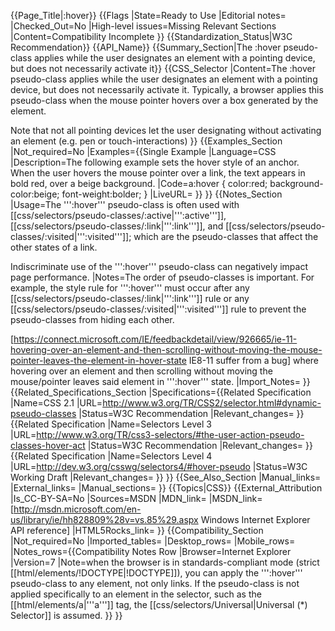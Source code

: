 {{Page_Title|&#58;hover}}
{{Flags
|State=Ready to Use
|Editorial notes=
|Checked_Out=No
|High-level issues=Missing Relevant Sections
|Content=Compatibility Incomplete
}}
{{Standardization_Status|W3C Recommendation}}
{{API_Name}}
{{Summary_Section|The :hover pseudo-class applies while the user designates an element with a pointing device, but does not necessarily activate it}}
{{CSS_Selector
|Content=The :hover pseudo-class applies while the user designates an element with a pointing device, but does not necessarily activate it. Typically, a browser applies this pseudo-class when the mouse pointer hovers over a box generated by the element. 

Note that not all pointing devices let the user designating without activating an element (e.g. pen or touch-interactions)
}}
{{Examples_Section
|Not_required=No
|Examples={{Single Example
|Language=CSS
|Description=The following example sets the hover style of an anchor. When the user hovers the mouse pointer over a link, the text appears in bold red, over a beige background.
|Code=a:hover { color:red; background-color:beige; font-weight:bolder; }
|LiveURL=
}}
}}
{{Notes_Section
|Usage=The ''':hover''' pseudo-class is often used with [[css/selectors/pseudo-classes/:active|''':active''']], [[css/selectors/pseudo-classes/:link|''':link''']], and [[css/selectors/pseudo-classes/:visited|''':visited''']]; which are the pseudo-classes that affect the other states of a link.

Indiscriminate use of the ''':hover''' pseudo-class can negatively impact page performance.
|Notes=The order of pseudo-classes is important. For example, the style rule for ''':hover''' must occur after any [[css/selectors/pseudo-classes/:link|''':link''']] rule or any [[css/selectors/pseudo-classes/:visited|''':visited''']] rule to prevent the pseudo-classes from hiding each other.

[https://connect.microsoft.com/IE/feedbackdetail/view/926665/ie-11-hovering-over-an-element-and-then-scrolling-without-moving-the-mouse-pointer-leaves-the-element-in-hover-state IE8-11 suffer from a bug] where hovering over an element and then scrolling without moving the mouse/pointer leaves said element in ''':hover''' state.
|Import_Notes=
}}
{{Related_Specifications_Section
|Specifications={{Related Specification
|Name=CSS 2.1
|URL=http://www.w3.org/TR/CSS2/selector.html#dynamic-pseudo-classes
|Status=W3C Recommendation
|Relevant_changes=
}}{{Related Specification
|Name=Selectors Level 3
|URL=http://www.w3.org/TR/css3-selectors/#the-user-action-pseudo-classes-hover-act
|Status=W3C Recommendation
|Relevant_changes=
}}{{Related Specification
|Name=Selectors Level 4
|URL=http://dev.w3.org/csswg/selectors4/#hover-pseudo
|Status=W3C Working Draft
|Relevant_changes=
}}
}}
{{See_Also_Section
|Manual_links=
|External_links=
|Manual_sections=
}}
{{Topics|CSS}}
{{External_Attribution
|Is_CC-BY-SA=No
|Sources=MSDN
|MDN_link=
|MSDN_link=[http://msdn.microsoft.com/en-us/library/ie/hh828809%28v=vs.85%29.aspx Windows Internet Explorer API reference]
|HTML5Rocks_link=
}}
{{Compatibility_Section
|Not_required=No
|Imported_tables=
|Desktop_rows=
|Mobile_rows=
|Notes_rows={{Compatibility Notes Row
|Browser=Internet Explorer
|Version=7
|Note=when the browser is in standards-compliant mode (strict [[html/elements/!DOCTYPE|!DOCTYPE]]), you can apply the ''':hover''' pseudo-class to any element, not only links. If the pseudo-class is not applied specifically to an element in the selector, such as the [[html/elements/a|'''a''']] tag, the [[css/selectors/Universal|Universal (*) Selector]] is assumed.
}}
}}